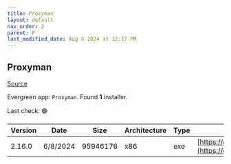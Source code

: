 ```yaml
---
title: Proxyman
layout: default
nav_order: 2
parent: P
last_modified_date: Aug 6 2024 at 12:17 PM
---
```


## Proxyman

[Source](https://proxyman.io/)

Evergreen app: `Proxyman`. Found **1** installer.

Last check: 🟢

| Version | Date     | Size     | Architecture | Type | URI                                                                                                                                                        |
| ------- | -------- | -------- | ------------ | ---- | ---------------------------------------------------------------------------------------------------------------------------------------------------------- |
| 2.16.0  | 6/8/2024 | 95946176 | x86          | exe  | [https://download.proxyman.io/windows/2.16.0/build/Proxyman+Setup+2.16.0.exe](https://download.proxyman.io/windows/2.16.0/build/Proxyman+Setup+2.16.0.exe) |
